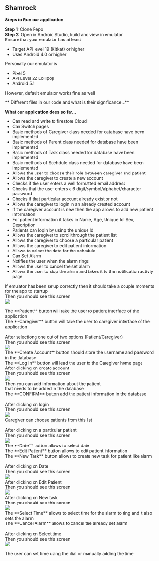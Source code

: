 ## Shamrock 

**Steps to Run our application**

**Step 1:** Clone Repo<br> 
**Step 2:** Open in Android Studio, build and view in emulator<br>Ensure that your emulator has at least<br>
<ul>
    <li>Target API level 19 (Kitkat) or higher</li>
    <li>Uses Android 4.0 or higher</li>
</ul>

Personally our emulator is 
<ul>
    <li>Pixel 5</li>
    <li>API Level 22 Lollipop</li>
    <li>Android 5.1</li>
</ul>

However, default emulator works fine as well 

** Different files in our code and what is their significance...**

**What our application does so far...**
<ul>
    <li>Can read and write to firestore Cloud</li>
    <li>Can Switch pages</li>
    <li>Basic methods of Caregiver class needed for database have been implemented </li>
    <li>Basic methods of Parent class needed for database have been implemented </li>
    <li>Basic methods of Task class needed for database have been implemented </li>
    <li>Basic methods of Scehdule class needed for database have been implemented </li>
    <li>Allows the user to choose their role between caregiver and patient </li>
    <li>Allows the caregiver to create a new account </li>
    <li>Checks if the user enters a well formatted email address </li>
    <li>Checks that the user enters a 6 digit/symbol/alphabet/character password </li>
    <li>Checks if that particular account already exist or not </li>
    <li>Allows the caregiver to login in an already created account </li>
    <li>If the caregiver account is new then the app allows to add new patient information </li>
    <li>For patient information it takes in Name, Age, Unique Id, Sex, Description </li>
    <li>Patients can login by using the unique Id </li>
    <li>Allows the caregiver to scroll through the patient list </li>
    <li>Allows the caregiver to choose a particular patient </li>
    <li>Allows the caregiver to edit patient information </li>
    <li>Allows to select the date for the schedule </li>
    <li>Can Set Alarm </li>
    <li>Notifies the user when the alarm rings </li>
    <li>Allows the user to cancel the set alarm </li>
    <li>Allows the user to stop the alarm and takes it to the notification activiy page </li>
    
</ul>

If emulator has been setup correctly then it should take a couple moments for the app to startup<br>
Then you should see this screen<br>
<img align="left" src="login.png">















<br>
The **Patient** button will take the user to patient interface of the application<br>
The **Caregiver** button will take the user to caregiver interface of the application <br>

</ul>

<br>
After selectiong one out of two options (Patient/Caregiver)<br>
Then you should see this screen<br>
<img align="left" src="login.png">

<br>
The **Create Account** button should store the username and password in the database<br>
The **Log In** button will lead the user to the Caregiver home page

</ul>

<br>
After clicking on create account<br>
Then you should see this screen<br>
<img align="left" src="login.png">

<br>
Then you can add information about the patient<br>
that needs to be added in the database<br>
The **CONFIRM** button add the patient information in the database<br>

</ul>

<br>
After clicking on login<br>
Then you should see this screen<br>
<img align="left" src="login.png">

<br>
Caregiver can choose patients from this list<br>

</ul>
<br>
After clicking on a particular patient<br>
Then you should see this screen<br>
<img align="left" src="login.png">

<br>
The **Date** button allows to select date<br>
The **Edit Patient** button allows to edit patient information<br>
The **New Task** button allows to create new task for patient like alarm<br>

</ul>
<br>
After clicking on Date<br>
Then you should see this screen<br>
<img align="left" src="login.png">

</ul>
<br>
After clicking on Edit Patient<br>
Then you should see this screen<br>
<img align="left" src="login.png">

</ul>
<br>
After clicking on New task<br>
Then you should see this screen<br>
<img align="left" src="login.png">

<br>
The **Select Time** allows to select time for the alarm to ring and it also sets the alarm<br>
The **Cancel Alarm** allows to cancel the already set alarm<br>

</ul>
<br>
After clicking on Select time <br>
Then you should see this screen<br>
<img align="left" src="login.png">

<br> The user can set time using the dial or manually adding the time<br>

